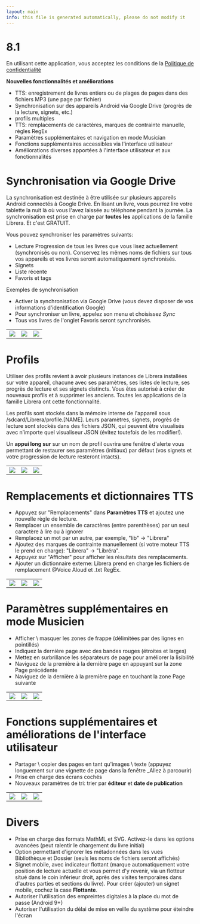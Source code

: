 ```yaml
---
layout: main
info: this file is generated automatically, please do not modify it
---
```


# 8.1

En utilisant cette application, vous acceptez les conditions de la [Politique de confidentialité](/wiki/PrivacyPolicy/fr)

**Nouvelles fonctionnalités et améliorations**

* TTS: enregistrement de livres entiers ou de plages de pages dans des fichiers MP3 (une page par fichier)
* Synchronisation sur des appareils Android via Google Drive (progrès de la lecture, signets, etc.)
* profils multiples
* TTS: remplacements de caractères, marques de contrainte manuelle, règles RegEx
* Paramètres supplémentaires et navigation en mode Musician
* Fonctions supplémentaires accessibles via l'interface utilisateur
* Améliorations diverses apportées à l'interface utilisateur et aux fonctionnalités

# Synchronisation via Google Drive

La synchronisation est destinée à être utilisée sur plusieurs appareils Android connectés à Google Drive. En lisant un livre, vous pourrez lire votre tablette la nuit là où vous l'avez laissée au téléphone pendant la journée. La synchronisation est prise en charge par **toutes les** applications de la famille Librera. Et c'est GRATUIT.

Vous pouvez synchroniser les paramètres suivants:

* Lecture Progression de tous les livres que vous lisez actuellement (synchronisés ou non). Conservez les mêmes noms de fichiers sur tous vos appareils et vos livres seront automatiquement synchronisés.
* Signets
* Liste récente
* Favoris et tags

Exemples de synchronisation

* Activer la synchronisation via Google Drive (vous devez disposer de vos informations d'identification Google)
* Pour synchroniser un livre, appelez son menu et choisissez _Sync_
* Tous vos livres de l'onglet Favoris seront synchronisés.

||||
|-|-|-|
|![](1.png)|![](3.png)|![](2.png)|
 
 
# Profils

Utiliser des profils revient à avoir plusieurs instances de Librera installées sur votre appareil, chacune avec ses paramètres, ses listes de lecture, ses progrès de lecture et ses signets distincts. Vous êtes autorisé à créer de nouveaux profils et à supprimer les anciens. Toutes les applications de la famille Librera ont cette fonctionnalité.

Les profils sont stockés dans la mémoire interne de l'appareil sous /sdcard/Librera/profile.[NAME]. Leurs paramètres, signets, progrès de lecture sont stockés dans des fichiers JSON, qui peuvent être visualisés avec n’importe quel visualiseur JSON (évitez toutefois de les modifier!).

Un **appui long sur** sur un nom de profil ouvrira une fenêtre d'alerte vous permettant de restaurer ses paramètres (initiaux) par défaut (vos signets et votre progression de lecture resteront intacts).

||||
|-|-|-|
|![](4.png)|![](5.png)|![](6.png)|

# Remplacements et dictionnaires TTS

* Appuyez sur &quot;Remplacements&quot; dans **Paramètres TTS** et ajoutez une nouvelle règle de lecture.
* Remplacer un ensemble de caractères (entre parenthèses) par un seul caractère à lire ou à ignorer
* Remplacez un mot par un autre, par exemple, &quot;lib&quot; -&gt; &quot;Librera&quot;
* Ajoutez des marques de contrainte manuellement (si votre moteur TTS le prend en charge): &quot;Librera&quot; -&gt; &quot;Libréra&quot;.
* Appuyez sur &quot;Afficher&quot; pour afficher les résultats des remplacements.
* Ajouter un dictionnaire externe: Librera prend en charge les fichiers de remplacement @Voice Aloud et .txt RegEx.

||||
|-|-|-|
|![](7.png)|![](8.png)|![](9.png)|

# Paramètres supplémentaires en mode Musicien

* Afficher \ masquer les zones de frappe (délimitées par des lignes en pointillés)
* Indiquez la dernière page avec des bandes rouges (étroites et larges)
* Mettez en surbrillance les séparateurs de page pour améliorer la lisibilité
* Naviguez de la première à la dernière page en appuyant sur la zone Page précédente
* Naviguez de la dernière à la première page en touchant la zone Page suivante

||||
|-|-|-|
|![](10.png)|![](11.png)|![](12.png)|

# Fonctions supplémentaires et améliorations de l'interface utilisateur

* Partager \ copier des pages en tant qu'images \ texte (appuyez longuement sur une vignette de page dans la fenêtre _Allez à parcourir)
* Prise en charge des écrans cochés
* Nouveaux paramètres de tri: trier par **éditeur** et **date de publication**

||||
|-|-|-|
|![](13.png)|![](14.png)|![](15.png)|

# Divers

* Prise en charge des formats MathML et SVG. Activez-le dans les options avancées (peut ralentir le chargement du livre initial)
* Option permettant d'ignorer les métadonnées dans les vues Bibliothèque et Dossier (seuls les noms de fichiers seront affichés)
* Signet mobile, avec indicateur flottant (marque automatiquement votre position de lecture actuelle et vous permet d'y revenir, via un flotteur situé dans le coin inférieur droit, après des visites temporaires dans d'autres parties et sections du livre). Pour créer (ajouter) un signet mobile, cochez la case **Flottante**.
* Autoriser l'utilisation des empreintes digitales à la place du mot de passe (Android 9+)
* Autoriser l'utilisation du délai de mise en veille du système pour éteindre l'écran



